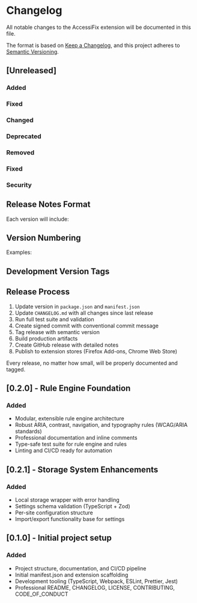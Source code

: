 # Changelog

All notable changes to the AccessiFix extension will be documented in this file.

The format is based on [Keep a Changelog](https://keepachangelog.com/en/1.0.0/),
and this project adheres to [Semantic Versioning](https://semver.org/spec/v2.0.0.html).

## [Unreleased]

### Added

### Fixed

### Changed

### Deprecated

### Removed

### Fixed

### Security

## Release Notes Format

Each version will include:

## Version Numbering

Examples:

## Development Version Tags

## Release Process

1. Update version in `package.json` and `manifest.json`
2. Update `CHANGELOG.md` with all changes since last release
3. Run full test suite and validation
4. Create signed commit with conventional commit message
5. Tag release with semantic version
6. Build production artifacts
7. Create GitHub release with detailed notes
8. Publish to extension stores (Firefox Add-ons, Chrome Web Store)

Every release, no matter how small, will be properly documented and tagged.

## [0.2.0] - Rule Engine Foundation

### Added

- Modular, extensible rule engine architecture
- Robust ARIA, contrast, navigation, and typography rules (WCAG/ARIA standards)
- Professional documentation and inline comments
- Type-safe test suite for rule engine and rules
- Linting and CI/CD ready for automation

## [0.2.1] - Storage System Enhancements

### Added

- Local storage wrapper with error handling
- Settings schema validation (TypeScript + Zod)
- Per-site configuration structure
- Import/export functionality base for settings

## [0.1.0] - Initial project setup

### Added

- Project structure, documentation, and CI/CD pipeline
- Initial manifest.json and extension scaffolding
- Development tooling (TypeScript, Webpack, ESLint, Prettier, Jest)
- Professional README, CHANGELOG, LICENSE, CONTRIBUTING, CODE_OF_CONDUCT

